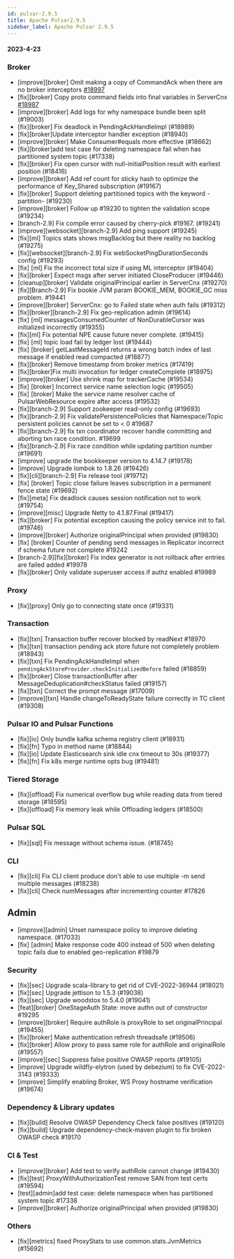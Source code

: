 ```yaml
---
id: pulsar-2.9.5
title: Apache Pulsar2.9.5
sidebar_label: Apache Pulsar 2.9.5
---
```


#### 2023-4-23

### Broker

* [improve][broker] Omit making a copy of CommandAck when there are no broker interceptors [#18997](https://github.com/apache/pulsar/pull/18997)
* [fix][broker] Copy proto command fields into final variables in ServerCnx [#18987](https://github.com/apache/pulsar/pull/18987)
* [improve][broker] Add logs for why namespace bundle been split (#19003)
* [fix][broker] Fix deadlock in PendingAckHandleImpl (#18989)
* [fix][broker]Update interceptor handler exception (#18940)
* [improve][broker] Make Consumer#equals more effective (#18662)
* [fix][broker]add test case for deleting namespace fail when has partitioned system topic (#17338)
* [fix][broker] Fix open cursor with null-initialPosition result with earliest position (#18416)
* [improve][broker] Add ref count for sticky hash to optimize the performance of Key_Shared subscription (#19167)
* [fix][broker] Support deleting partitioned topics with the keyword -partition- (#19230)
* [improve][broker] Follow up #19230 to tighten the validation scope (#19234)
* [branch-2.9] Fix compile error caused by cherry-pick #19167. (#19241)
* [improve][websocket][branch-2.9] Add ping support (#19245)
* [fix][ml] Topics stats shows msgBacklog but there reality no backlog (#19275)
* [fix][websocket][branch-2.9] Fix webSocketPingDurationSeconds config (#19293)
* [fix] [ml] Fix the incorrect total size if using ML interceptor (#19404)
* [fix][broker] Expect msgs after server initiated CloseProducer (#19446)
* [cleanup][broker] Validate originalPrincipal earlier in ServerCnx (#19270)
* [fix][Branch-2.9] Fix bookie JVM param BOOKIE_MEM, BOOKIE_GC miss problem. #19441
* [improve][broker] ServerCnx: go to Failed state when auth fails (#19312)
* [fix][broker][branch-2.9] Fix geo-replication admin (#19614)
* [fix] [ml] messagesConsumedCounter of NonDurableCursor was initialized incorrectly (#19355)
* [fix][ml] Fix potential NPE cause future never complete. (#19415)
* [fix] [ml] topic load fail by ledger lost (#19444)
* [fix] [broker] getLastMessageId returns a wrong batch index of last message if enabled read compacted (#18877)
* [fix][broker] Remove timestamp from broker metrics (#17419)
* [fix][broker]Fix multi invocation for ledger createComplete (#18975)
* [improve][broker] Use shrink map for trackerCache (#19534)
* [fix] [broker] Incorrect service name selection logic (#19505)
* [fix] [broker] Make the service name resolver cache of PulsarWebResource expire after access (#19532)
* [fix][branch-2.9] Support zookeeper read-only config (#19693)
* [fix][branch-2.9] Fix validatePersistencePolicies that Namespace/Topic persistent policies cannot be set to < 0 #19687
* [fix][branch-2.9] fix txn coordinator recover handle committing and aborting txn race condition. #19699
* [fix][branch-2.9] Fix race condition while updating partition number (#19691)
* [improve] upgrade the bookkeeper version to 4.14.7 (#19178)
* [improve] Upgrade lombok to 1.8.26 (#19426)
* [fix][cli][branch-2.9] Fix release tool (#19712)
* [fix] [broker] Topic close failure leaves subscription in a permanent fence state (#19692)
* [fix][meta] Fix deadlock causes session notification not to work (#19754)
* [improve][misc] Upgrade Netty to 4.1.87.Final (#19417)
* [fix][broker] Fix potential exception causing the policy service init to fail. (#19746)
* [improve][broker] Authorize originalPrincipal when provided (#19830)
* [fix] [broker] Counter of pending send messages in Replicator incorrect if schema future not complete #19242
* [branch-2.9][fix][broker] Fix index generator is not rollback after entries are failed added #19978
* [fix][broker] Only validate superuser access if authz enabled #19989


### Proxy
* [fix][proxy] Only go to connecting state once (#19331)

### Transaction

* [fix][txn] Transaction buffer recover blocked by readNext #18970
* [fix][txn] transaction pending ack store future not completely problem (#18943)
* [fix][txn] Fix PendingAckHandleImpl when `pendingAckStoreProvider.checkInitializedBefore` failed (#18859)
* [fix][broker] Close transactionBuffer after MessageDeduplication#checkStatus failed (#19157)
* [fix][txn] Correct the prompt message (#17009)
* [improve][txn] Handle changeToReadyState failure correctly in TC client (#19308)

### Pulsar IO and Pulsar Functions

* [fix][io] Only bundle kafka schema registry client (#18931)
* [fix][fn] Typo in method name (#18844)
* [fix][io] Update Elasticsearch sink idle cnx timeout to 30s (#19377)
* [fix][fn] Fix k8s merge runtime opts bug (#19481)

### Tiered Storage

* [fix][offload] Fix numerical overflow bug while reading data from tiered storage (#18595)
* [fix][offload] Fix memory leak while Offloading ledgers (#18500)

### Pulsar SQL

* [fix][sql] Fix message without schema issue. (#18745)

### CLI

* [fix][cli] Fix CLI client produce don't able to use multiple -m send multiple messages (#18238)
* [fix][cli] Check numMessages after incrementing counter #17826

## Admin

* [improve][admin] Unset namespace policy to improve deleting namespace. (#17033)
* [fix] [admin] Make response code 400 instead of 500 when deleting topic fails due to enabled geo-replication #19879

### Security

* [fix][sec] Upgrade scala-library to get rid of CVE-2022-36944 (#18021)
* [fix][sec] Upgrade jettison to 1.5.3 (#19038)
* [fix][sec] Upgrade woodstox to 5.4.0 (#19041)
* [feat][broker] OneStageAuth State: move authn out of constructor #19295
* [improve][broker] Require authRole is proxyRole to set originalPrincipal (#19455)
* [fix][broker] Make authentication refresh threadsafe (#19506)
* [fix][broker] Allow proxy to pass same role for authRole and originalRole (#19557)
* [improve][sec] Suppress false positive OWASP reports (#19105)
* [improve] Upgrade wildfly-elytron (used by debezium) to fix CVE-2022-3143 (#19333)
* [improve] Simplify enabling Broker, WS Proxy hostname verification (#19674)

### Dependency & Library updates

* [fix][build] Resolve OWASP Dependency Check false positives (#19120)
* [fix][build] Upgrade dependency-check-maven plugin to fix broken OWASP check #19170

### CI & Test

* [improve][broker] Add test to verify authRole cannot change (#19430)
* [fix][test] ProxyWithAuthorizationTest remove SAN from test certs (#19594)
* [test][admin]add test case: delete namespace when has partitioned system topic #17338
* [improve][broker] Authorize originalPrincipal when provided (#19830)

### Others

* [fix][metrics] fixed ProxyStats to use common.stats.JvmMetrics (#15692)
